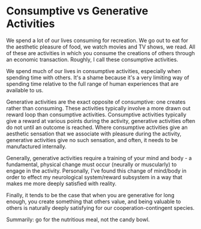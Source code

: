 # Consumptive vs Generative Activities

We spend a lot of our lives consuming for recreation. We go out to eat for the aesthetic pleasure of food, we watch movies and TV shows, we read. All of these are activities in which you consume the creations of others through an economic transaction. Roughly, I call these consumptive activities. 

We spend much of our lives in consumptive activities, especially when spending time with others. It's a shame because it's a very limiting way of spending time relative to the full range of human experiences that are available to us. 

Generative activities are the exact opposite of consumptive: one creates rather than consuming. These activities typically involve a more drawn out reward loop than consumptive activities. Consumptive activities typically give a reward at various points during the activity, generative activities often do not until an outcome is reached. Where consumptive activities give an aesthetic sensation that we associate with pleasure during the activity, generative activities give no such sensation, and often, it needs to be manufactured internally. 

Generally, generative activities require a training of your mind and body - a fundamental, physical change must occur (neurally or muscularly) to engage in the activity. Personally, I've found this change of mind/body in order to effect my neurological system/reward subsystem in a way that makes me more deeply satisfied with reality. 

Finally, it tends to be the case that when you are generative for long enough, you create something that others value, and being valuable to others is naturally deeply satisfying for our cooperation-contingent species. 

Summarily: go for the nutritious meal, not the candy bowl.
